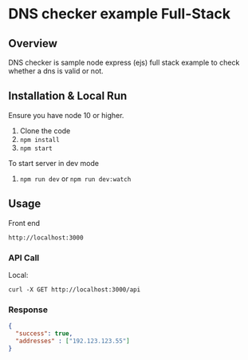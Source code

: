 # DNS checker example Full-Stack

## Overview

DNS checker is sample node express (ejs) full stack example to check whether a dns is valid or not.


## Installation & Local Run
Ensure you have node 10 or higher.

1. Clone the code
2. `npm install`
3. `npm start`

To  start server in dev mode 
1. `npm run dev` or `npm run dev:watch` 

## Usage
Front end
```
http://localhost:3000
```

### API Call
Local:
```
curl -X GET http://localhost:3000/api
```


### Response
```json
{
  "success": true,
  "addresses" : ["192.123.123.55"]
}
``` 
